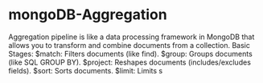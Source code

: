 # mongoDB-Aggregation
Aggregation pipeline is like a data processing framework in MongoDB that allows you to transform and combine documents from a collection. Basic Stages: $match: Filters documents (like find).  $group: Groups documents (like SQL GROUP BY).  $project: Reshapes documents (includes/excludes fields).  $sort: Sorts documents.  $limit: Limits s
